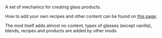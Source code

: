 A set of mechanics for creating glass products.

How to add your own recipes and other content can be found on [this page](https://xytabich.github.io/index.html?p=vintagestory%2Fglassmaking%2Findex.html).

The mod itself adds almost no content, types of glasses (except vanilla), blends, recipes and products are added by other mods.

